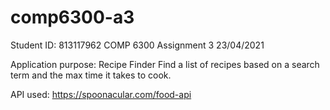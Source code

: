 # comp6300-a3
Student ID: 813117962
COMP 6300 Assignment 3
23/04/2021

Application purpose: Recipe Finder
Find a list of recipes based on a search term and the max time it takes to cook.

API used: https://spoonacular.com/food-api

